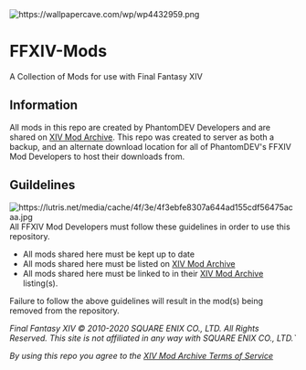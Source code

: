 <img src="https://wallpapercave.com/wp/wp4432959.png" alt="https://wallpapercave.com/wp/wp4432959.png">

# FFXIV-Mods
A Collection of Mods for use with Final Fantasy XIV

## Information

All mods in this repo are created by PhantomDEV Developers and are shared on <a href="https://www.xivmodarchive.com/">XIV Mod Archive</a>.
This repo was created to server as both a backup, and an alternate download location for all of PhantomDEV's FFXIV Mod Developers to host their downloads from.

## Guildelines
<img align="right" src="https://lutris.net/media/cache/4f/3e/4f3ebfe8307a644ad155cdf56475acaa.jpg" alt="https://lutris.net/media/cache/4f/3e/4f3ebfe8307a644ad155cdf56475acaa.jpg">
All FFXIV Mod Developers must follow these guidelines in order to use this repository.

- All mods shared here must be kept up to date
- All mods shared here must be listed on <a href="https://www.xivmodarchive.com/">XIV Mod Archive</a>
- All mods shared here must be linked to in their <a href="https://www.xivmodarchive.com/">XIV Mod Archive</a> listing(s).

Failure to follow the above guidelines will result in the mod(s) being removed from the repository.

*Final Fantasy XIV © 2010-2020 SQUARE ENIX CO., LTD. All Rights Reserved.*
*This site is not affiliated in any way with SQUARE ENIX CO., LTD.`*

*By using this repo you agree to the <a href="https://www.xivmodarchive.com/tos.txt">XIV Mod Archive Terms of Service</a>*
